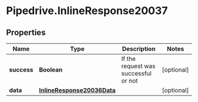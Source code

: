 # Pipedrive.InlineResponse20037

## Properties

Name | Type | Description | Notes
------------ | ------------- | ------------- | -------------
**success** | **Boolean** | If the request was successful or not | [optional] 
**data** | [**InlineResponse20036Data**](InlineResponse20036Data.md) |  | [optional] 



